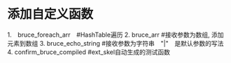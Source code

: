 # 添加自定义函数

1.　bruce_foreach_arr　#HashTable遍历
2.  bruce_arr          #接收参数为数组, 添加元素到数组
3.  bruce_echo_string  #接收参数为字符串　"|"　是默认参数的写法
4.  confirm_bruce_compiled #ext_skel自动生成的测试函数


